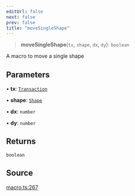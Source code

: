 ```yaml
---
editUrl: false
next: false
prev: false
title: "moveSingleShape"
---
```


> **moveSingleShape**(`tx`, `shape`, `dx`, `dy`): `boolean`

A macro to move a single shape

## Parameters

• **tx**: [`Transaction`](/api-core/classes/transaction/)

• **shape**: [`Shape`](/api-core/classes/shape/)

• **dx**: `number`

• **dy**: `number`

## Returns

`boolean`

## Source

[macro.ts:267](https://github.com/dakhetov/dgmjs/blob/main/packages/core/src/macro.ts#L267)
